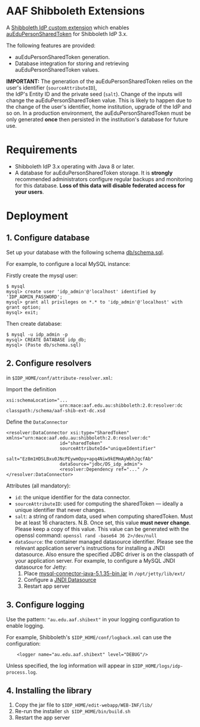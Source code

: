 # AAF Shibboleth Extensions

A [Shibboleth IdP custom extension](https://wiki.shibboleth.net/confluence/display/SHIB2/IdPDevCustomExtension) which 
enables [auEduPersonSharedToken](http://wiki.aaf.edu.au/tech-info/attributes/auedupersonsharedtoken) for Shibboleth 
IdP 3.x.

The following features are provided:

- auEduPersonSharedToken generation.
- Database integration for storing and retrieving auEduPersonSharedToken values.  

**IMPORTANT:** The generation of the auEduPersonSharedToken relies on the user's identifier (`sourceAttributeID`),  
the IdP's Entity ID  and the private seed (`salt`). Change of the inputs will change the auEduPersonSharedToken value.
This is likely to happen due to the change of the user's identifier, home institution, upgrade of the IdP and so on.
In a production environment, the auEduPersonSharedToken must be only generated **once** then persisted in 
the institution's database for future use.

# Requirements
- Shibboleth IdP 3.x operating with Java 8 or later.
- A database for auEduPersonSharedToken storage. It is **strongly** recommended administrators configure regular 
backups and monitoring for this database. **Loss of this data will disable federated access for your users**.

# Deployment
## 1. Configure database

Set up your database with the following schema [db/schema.sql](db/schema.sql).

For example, to configure a local MySQL instance:

Firstly create the mysql user:
```
$ mysql
mysql> create user 'idp_admin'@'localhost' identified by 'IDP_ADMIN_PASSWORD';
mysql> grant all privileges on *.* to 'idp_admin'@'localhost' with grant option;
mysql> exit;
```

Then create database:
```
$ mysql -u idp_admin -p
mysql> CREATE DATABASE idp_db;
mysql> (Paste db/schema.sql)
```  

## 2. Configure resolvers

in `$IDP_HOME/conf/attribute-resolver.xml`:

Import the definition
```
xsi:schemaLocation="...
                    urn:mace:aaf.edu.au:shibboleth:2.0:resolver:dc classpath:/schema/aaf-shib-ext-dc.xsd
```

Define the `DataConnector`
```
<resolver:DataConnector xsi:type="SharedToken" xmlns="urn:mace:aaf.edu.au:shibboleth:2.0:resolver:dc"
                    id="sharedToken"
                    sourceAttributeId="uniqueIdentifier"
                    salt="Ez8m1HDSLBxu0JNcPEywmOpy+apq4Niw9kEMmAyWbhJqcfAb"
                    dataSource="jdbc/DS_idp_admin">
                    <resolver:Dependency ref="..." />
</resolver:DataConnector>
``` 

Attributes (all mandatory):

- `id`: the unique identifier for the data connector.
- `sourceAttributeID`: used for computing the sharedToken — ideally a unique identifier that never changes.
- `salt`: a string of random data, used when computing sharedToken. Must be at least 16 characters. N.B. Once set, 
this value **must never change**. Please keep a copy of this value. This value can be generated with the openssl 
command: 
`openssl rand -base64 36 2>/dev/null`
- `dataSource`: the container managed datasource identifier. Please see the relevant application server's instructions 
for installing a JNDI datasource. Also ensure the specified JDBC driver is on the classpath of your application server.
 For example, to configure a MySQL JNDI datasource for Jetty:
    1. Place [mysql-connector-java-5.1.35-bin.jar](http://dev.mysql.com/get/Downloads/Connector-J/mysql-connector-java-5.1.35.tar.gz) in `/opt/jetty/lib/ext/`
    2. Configure a [JNDI Datasource](https://wiki.eclipse.org/Jetty/Howto/Configure_JNDI_Datasource)
    3. Restart app server

## 3. Configure logging

Use the pattern: `"au.edu.aaf.shibext"` in your logging configuration to enable logging.

For example, Shibboleth's `$IDP_HOME/conf/logback.xml` can use the configuration:
```
    <logger name="au.edu.aaf.shibext" level="DEBUG"/>
```
Unless specified, the log information will appear in `$IDP_HOME/logs/idp-process.log`.

## 4. Installing the library

1. Copy the jar file to `$IDP_HOME/edit-webapp/WEB-INF/lib/`
2. Re-run the installer `sh $IDP_HOME/bin/build.sh`
3. Restart the app server


